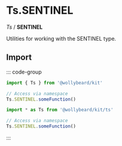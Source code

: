 # Ts.SENTINEL

_Ts_ / **SENTINEL**

Utilities for working with the SENTINEL type.

## Import

::: code-group

```typescript [Namespace]
import { Ts } from '@wollybeard/kit'

// Access via namespace
Ts.SENTINEL.someFunction()
```

```typescript [Barrel]
import * as Ts from '@wollybeard/kit/ts'

// Access via namespace
Ts.SENTINEL.someFunction()
```

:::
